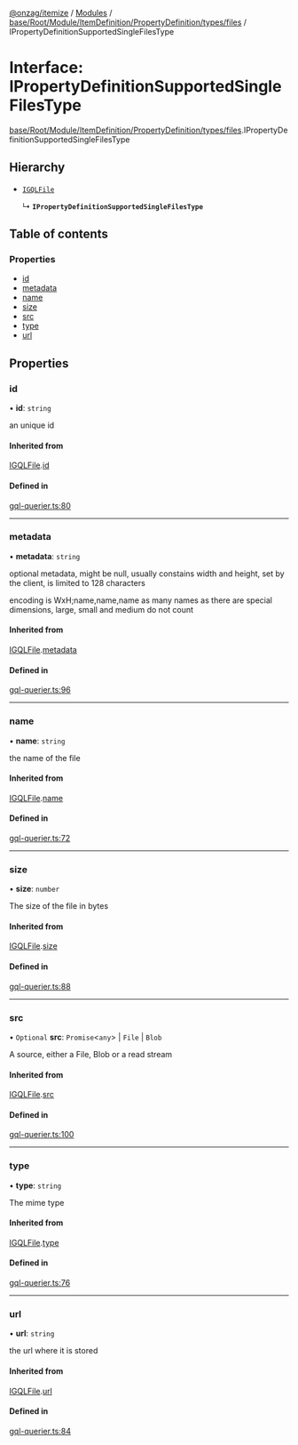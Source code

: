 [@onzag/itemize](../README.md) / [Modules](../modules.md) / [base/Root/Module/ItemDefinition/PropertyDefinition/types/files](../modules/base_Root_Module_ItemDefinition_PropertyDefinition_types_files.md) / IPropertyDefinitionSupportedSingleFilesType

# Interface: IPropertyDefinitionSupportedSingleFilesType

[base/Root/Module/ItemDefinition/PropertyDefinition/types/files](../modules/base_Root_Module_ItemDefinition_PropertyDefinition_types_files.md).IPropertyDefinitionSupportedSingleFilesType

## Hierarchy

- [`IGQLFile`](gql_querier.IGQLFile.md)

  ↳ **`IPropertyDefinitionSupportedSingleFilesType`**

## Table of contents

### Properties

- [id](base_Root_Module_ItemDefinition_PropertyDefinition_types_files.IPropertyDefinitionSupportedSingleFilesType.md#id)
- [metadata](base_Root_Module_ItemDefinition_PropertyDefinition_types_files.IPropertyDefinitionSupportedSingleFilesType.md#metadata)
- [name](base_Root_Module_ItemDefinition_PropertyDefinition_types_files.IPropertyDefinitionSupportedSingleFilesType.md#name)
- [size](base_Root_Module_ItemDefinition_PropertyDefinition_types_files.IPropertyDefinitionSupportedSingleFilesType.md#size)
- [src](base_Root_Module_ItemDefinition_PropertyDefinition_types_files.IPropertyDefinitionSupportedSingleFilesType.md#src)
- [type](base_Root_Module_ItemDefinition_PropertyDefinition_types_files.IPropertyDefinitionSupportedSingleFilesType.md#type)
- [url](base_Root_Module_ItemDefinition_PropertyDefinition_types_files.IPropertyDefinitionSupportedSingleFilesType.md#url)

## Properties

### id

• **id**: `string`

an unique id

#### Inherited from

[IGQLFile](gql_querier.IGQLFile.md).[id](gql_querier.IGQLFile.md#id)

#### Defined in

[gql-querier.ts:80](https://github.com/onzag/itemize/blob/f2f29986/gql-querier.ts#L80)

___

### metadata

• **metadata**: `string`

optional metadata, might be null, usually constains width and
height, set by the client, is limited to 128 characters

encoding is WxH;name,name,name as many names as there are special
dimensions, large, small and medium do not count

#### Inherited from

[IGQLFile](gql_querier.IGQLFile.md).[metadata](gql_querier.IGQLFile.md#metadata)

#### Defined in

[gql-querier.ts:96](https://github.com/onzag/itemize/blob/f2f29986/gql-querier.ts#L96)

___

### name

• **name**: `string`

the name of the file

#### Inherited from

[IGQLFile](gql_querier.IGQLFile.md).[name](gql_querier.IGQLFile.md#name)

#### Defined in

[gql-querier.ts:72](https://github.com/onzag/itemize/blob/f2f29986/gql-querier.ts#L72)

___

### size

• **size**: `number`

The size of the file in bytes

#### Inherited from

[IGQLFile](gql_querier.IGQLFile.md).[size](gql_querier.IGQLFile.md#size)

#### Defined in

[gql-querier.ts:88](https://github.com/onzag/itemize/blob/f2f29986/gql-querier.ts#L88)

___

### src

• `Optional` **src**: `Promise`<`any`\> \| `File` \| `Blob`

A source, either a File, Blob or a read stream

#### Inherited from

[IGQLFile](gql_querier.IGQLFile.md).[src](gql_querier.IGQLFile.md#src)

#### Defined in

[gql-querier.ts:100](https://github.com/onzag/itemize/blob/f2f29986/gql-querier.ts#L100)

___

### type

• **type**: `string`

The mime type

#### Inherited from

[IGQLFile](gql_querier.IGQLFile.md).[type](gql_querier.IGQLFile.md#type)

#### Defined in

[gql-querier.ts:76](https://github.com/onzag/itemize/blob/f2f29986/gql-querier.ts#L76)

___

### url

• **url**: `string`

the url where it is stored

#### Inherited from

[IGQLFile](gql_querier.IGQLFile.md).[url](gql_querier.IGQLFile.md#url)

#### Defined in

[gql-querier.ts:84](https://github.com/onzag/itemize/blob/f2f29986/gql-querier.ts#L84)
